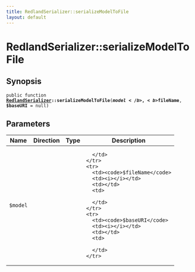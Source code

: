 ```yaml
---
title: RedlandSerializer::serializeModelToFile
layout: default
---
```


# RedlandSerializer::serializeModelToFile

## Synopsis

<code>public function <b><a href="RedlandSerializer">RedlandSerializer</a>::serializeModelToFile</b>(<b>$model</b>, <b>$fileName</b>, <b>$baseURI</b> = null)</code>

## Parameters

<table>
  <thead>
    <tr>
      <th>Name</th>
      <th>Direction</th>
      <th>Type</th>
      <th>Description</th>
    </tr>
  </thead>
  <tbody>
    <tr>
      <td><code>$model</code>
      <td><i></i></td>
      <td></td>
      <td>

      </td>
    </tr>
    <tr>
      <td><code>$fileName</code>
      <td><i></i></td>
      <td></td>
      <td>

      </td>
    </tr>
    <tr>
      <td><code>$baseURI</code>
      <td><i></i></td>
      <td></td>
      <td>

      </td>
    </tr>
  </tbody>
</table>

